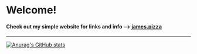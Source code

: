 # Welcome!

#### Check out my simple website for links and info --> [james.pizza](https://james.pizza/)

---
[![Anurag's GitHub stats](https://github-readme-stats.vercel.app/api?username=Morrious&count_private=true&theme=dark&hide=stars,prs,contribs,issues&show_icons=true)](https://github.com/anuraghazra/github-readme-stats)
<!-- &count_private=true -->
<!-- &theme=dark -->
<!-- &hide=stars,commits,prs,issues,contribs -->
<!-- &show_icons=true -->

<!-- [![Top Langs](https://github-readme-stats.vercel.app/api/top-langs/?username=Morrious&count_private=true&theme=dark&show_icons=true&hide=css)](https://github.com/anuraghazra/github-readme-stats) -->


<!--
**Morrious/Morrious** is a ✨ _special_ ✨ repository because its `README.md` (this file) appears on your GitHub profile.

Here are some ideas to get you started:

- 🔭 I’m currently working on ...
- 🌱 I’m currently learning ...
- 👯 I’m looking to collaborate on ...
- 🤔 I’m looking for help with ...
- 💬 Ask me about ...
- 📫 How to reach me: ...
- 😄 Pronouns: ...
- ⚡ Fun fact: ...
-->
